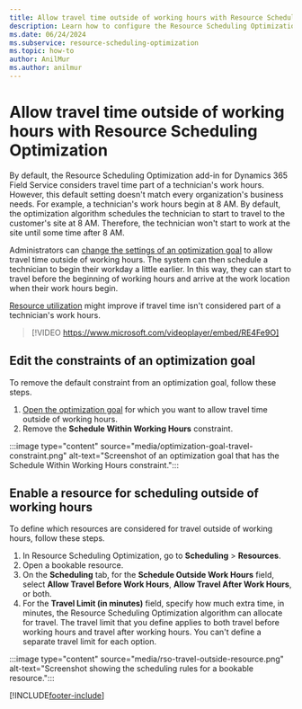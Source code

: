 ```yaml
---
title: Allow travel time outside of working hours with Resource Scheduling Optimization
description: Learn how to configure the Resource Scheduling Optimization add-in for Field Service to consider travel outside of working hours.
ms.date: 06/24/2024
ms.subservice: resource-scheduling-optimization
ms.topic: how-to
author: AnilMur
ms.author: anilmur
---
```


# Allow travel time outside of working hours with Resource Scheduling Optimization

By default, the Resource Scheduling Optimization add-in for Dynamics 365 Field Service considers travel time part of a technician's work hours. However, this default setting doesn't match every organization's business needs. For example, a technician's work hours begin at 8 AM. By default, the optimization algorithm schedules the technician to start to travel to the customer's site at 8 AM. Therefore, the technician won't start to work at the site until some time after 8 AM.

Administrators can [change the settings of an optimization goal](rso-optimization-goal.md) to allow travel time outside of working hours. The system can then schedule a technician to begin their workday a little earlier. In this way, they can start to travel before the beginning of working hours and arrive at the work location when their work hours begin.

[Resource utilization](resource-utilization-report.md) might improve if travel time isn't considered part of a technician's work hours.

> [!VIDEO https://www.microsoft.com/videoplayer/embed/RE4Fe9O]

## Edit the constraints of an optimization goal

To remove the default constraint from an optimization goal, follow these steps.

1. [Open the optimization goal](rso-optimization-goal.md) for which you want to allow travel time outside of working hours.
1. Remove the **Schedule Within Working Hours** constraint.

:::image type="content" source="media/optimization-goal-travel-constraint.png" alt-text="Screenshot of an optimization goal that has the Schedule Within Working Hours constraint.":::

## Enable a resource for scheduling outside of working hours

To define which resources are considered for travel outside of working hours, follow these steps.

1. In Resource Scheduling Optimization, go to **Scheduling** > **Resources**.
1. Open a bookable resource.
1. On the **Scheduling** tab, for the **Schedule Outside Work Hours** field, select **Allow Travel Before Work Hours**, **Allow Travel After Work Hours**, or both.
1. For the **Travel Limit (in minutes)** field, specify how much extra time, in minutes, the Resource Scheduling Optimization algorithm can allocate for travel. The travel limit that you define applies to both travel before working hours and travel after working hours. You can't define a separate travel limit for each option.

:::image type="content" source="media/rso-travel-outside-resource.png" alt-text="Screenshot showing the scheduling rules for a bookable resource.":::

[!INCLUDE[footer-include](../includes/footer-banner.md)]
